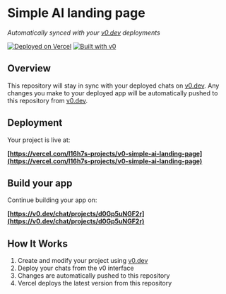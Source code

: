 # Simple AI landing page

*Automatically synced with your [v0.dev](https://v0.dev) deployments*

[![Deployed on Vercel](https://img.shields.io/badge/Deployed%20on-Vercel-black?style=for-the-badge&logo=vercel)](https://vercel.com/l16h7s-projects/v0-simple-ai-landing-page)
[![Built with v0](https://img.shields.io/badge/Built%20with-v0.dev-black?style=for-the-badge)](https://v0.dev/chat/projects/d0Gp5uNGF2r)

## Overview

This repository will stay in sync with your deployed chats on [v0.dev](https://v0.dev).
Any changes you make to your deployed app will be automatically pushed to this repository from [v0.dev](https://v0.dev).

## Deployment

Your project is live at:

**[https://vercel.com/l16h7s-projects/v0-simple-ai-landing-page](https://vercel.com/l16h7s-projects/v0-simple-ai-landing-page)**

## Build your app

Continue building your app on:

**[https://v0.dev/chat/projects/d0Gp5uNGF2r](https://v0.dev/chat/projects/d0Gp5uNGF2r)**

## How It Works

1. Create and modify your project using [v0.dev](https://v0.dev)
2. Deploy your chats from the v0 interface
3. Changes are automatically pushed to this repository
4. Vercel deploys the latest version from this repository